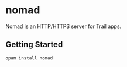 # nomad

Nomad is an HTTP/HTTPS server for Trail apps.

## Getting Started

```
opam install nomad
```
